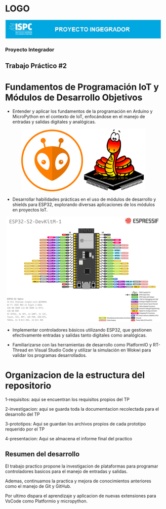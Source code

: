 # LOGO
![alt text](./rsc/visuales/logo.png)


### **Proyecto Integrador**

## **Trabajo Práctico #2**

# Fundamentos de Programación IoT y Módulos de Desarrollo Objetivos

- Entender y aplicar los fundamentos de la programación en Arduino y MicroPython en el contexto de IoT, enfocándose en el manejo de entradas y salidas digitales y analógicas.

<center><img src="./rsc/visuales/platformio-icon.png" width="200"><img src="./rsc/visuales/Micropython-logo.svg.png" width="200"></center>

- Desarrollar habilidades prácticas en el uso de módulos de desarrollo y shields para ESP32, explorando diversas aplicaciones de los módulos en proyectos IoT.
<center><img src="./rsc/visuales/PinOut-ESP32-S2-DevKitM-1.png" width="500"></center>

- Implementar controladores básicos utilizando ESP32, que gestionen efectivamente entradas y salidas tanto digitales como analógicas.

- Familiarizarse con las herramientas de desarrollo como PlatformIO y RT-Thread en Visual Studio Code y utilizar la simulación en Wokwi para validar los programas desarrollados.




# Organizacion de la estructura del repositorio

1-requisitos: aqui se encuentran los requisitos propios del TP

2-investigacion: aqui se guarda toda la documemtacion recolectada para el desarrollo del TP

3-prototipos: Aqui se guardan los archivos propios de cada prototipo requerido por el TP

4-presentacion: Aqui se almacena el informe final del practico

## **Resumen del desarrollo**

El trabajo practico propone la investigacion de plataformas para programar controladores basicos para el manejo de entradas y salidas.

Ademas, continuamos la practica y mejora de conocimientos anteriores como el manejo de Git y GitHub.

Por ultimo dispara el aprendizaje y aplicacion de nuevas extensiones para VsCode como Platformio y micropython.

